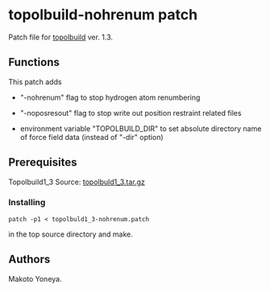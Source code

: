 # topolbuild-nohrenum patch

Patch file for [topolbuild][1] ver. 1.3.

## Functions

This patch adds

- "-nohrenum" flag to stop hydrogen atom renumbering

- "-noposresout" flag to stop write out position restraint related files

- environment variable "TOPOLBUILD_DIR" to set absolute directory name of force field data (instead of "-dir" option)

## Prerequisites

Topolbuild1_3 Source: [topolbuld1_3.tar.gz][2]

### Installing

`patch -p1 < topolbuld1_3-nohrenum.patch`

in the top source directory and make.

## Authors

Makoto Yoneya.

[1]: http://www.gromacs.org/Downloads/User_contributions/Other_software
[2]: http://www.gromacs.org/@api/deki/files/93/=topolbuild1_3.tgz
